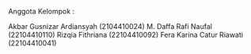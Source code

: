Anggota Kelompok : 

Akbar Gusnizar Ardiansyah (2104410024) 
M. Daffa Rafi Naufal (22104410110) 
Rizqia Fithriana (22104410092) 
Fera Karina Catur Riawati (22104410041)
